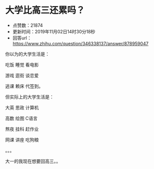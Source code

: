 # 大学比高三还累吗？
- 点赞数：21874
- 更新时间：2019年11月02日14时30分18秒
- 回答url：https://www.zhihu.com/question/346338137/answer/878959047
<body>
 <p data-pid="xSYtHGqG">你以为的大学生活是：</p>
 <p data-pid="gIA2797r">吃饭 睡觉 看电影</p>
 <p data-pid="WQOFs5UF">游戏 逛街 谈恋爱</p>
 <p data-pid="_TaCzyAq">逃课 赖床 代签到。</p>
 <p data-pid="BElPnMO0">但实际上的大学生活是：</p>
 <p data-pid="qPmXylSd">大英 思政 计算机</p>
 <p data-pid="ln3u6vlW">高数 绘图 C语言</p>
 <p data-pid="7XAdu4F8">熬夜 挂科 赶作业</p>
 <p data-pid="sMmIWRLG">网课 讲座 吃狗粮</p>
 <p data-pid="9KULM-ZA">。。。</p>
 <p data-pid="Szynhvu1">大一的我现在想要回高三。。</p>
</body>